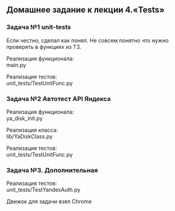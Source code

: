 ## Домашнее задание к лекции 4.«Tests»

### Задача №1 unit-tests
Если честно, сделал как понял. Не совсем понятно что нужно проверять в функциях из ТЗ.

Реализация функционала:  
main.py

Реализация тестов:  
unit_tests/TestUnitFunc.py


### Задача №2 Автотест API Яндекса
Реализация функционала:  
ya_disk_init.py

Реализация класса:  
lib/YaDiskClass.py

Реализация тестов:  
unit_tests/TestUnitFunc.py

### Задача №3. Дополнительная
Реализация тестов:   
unit_tests/TestYandexAuth.py

Движок для задачи взял Chrome